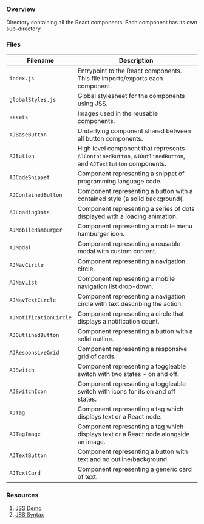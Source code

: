 ### Overview

Directory containing all the React components.  Each component has its own sub-directory.

### Files

| Filename                 | Description                                                                                                  |
|--------------------------|--------------------------------------------------------------------------------------------------------------|
| `index.js`               | Entrypoint to the React components.  This file imports/exports each component.                               |
| `globalStyles.js`        | Global stylesheet for the components using JSS.                                                              |
| `assets`                 | Images used in the reusable components.                                                                      |
| `AJBaseButton`           | Underlying component shared between all button components.                                                   |
| `AJButton`               | High level component that represents `AJContainedButton`, `AJOutlinedButton`, and `AJTextButton` components. |
| `AJCodeSnippet`          | Component representing a snippet of programming language code.                                               |
| `AJContainedButton`      | Component representing a button with a contained style (a solid background(.                                 |
| `AJLoadingDots`          | Component representing a series of dots displayed with a loading animation.                                  |
| `AJMobileHamburger`      | Component representing a mobile menu hamburger icon.                                                         |
| `AJModal`                | Component representing a reusable modal with custom content.                                                 |
| `AJNavCircle`            | Component representing a navigation circle.                                                                  |
| `AJNavList`              | Component representing a mobile navigation list drop-down.                                                   |
| `AJNavTextCircle`        | Component representing a navigation circle with text describing the action.                                  |
| `AJNotificationCircle`   | Component representing a circle that displays a notification count.                                          |
| `AJOutlinedButton`       | Component representing a button with a solid outline.                                                        |
| `AJResponsiveGrid`       | Component representing a responsive grid of cards.                                                           |
| `AJSwitch`               | Component representing a toggleable switch with two states - on and off.                                     |
| `AJSwitchIcon`           | Component representing a toggleable switch with icons for its on and off states.                             |
| `AJTag`                  | Component representing a tag which displays text or a React node.                                            |
| `AJTagImage`             | Component representing a tag which displays text or a React node alongside an image.                         |
| `AJTextButton`           | Component representing a button with text and no outline/background.                                         |
| `AJTextCard`             | Component representing a generic card of text.                                                               |

### Resources

1) [JSS Demo](https://codesandbox.io/s/j3l06yyqpw)
2) [JSS Syntax](https://cssinjs.org/jss-syntax/?v=v10.0.0)
